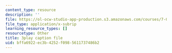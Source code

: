 ```yaml
---
content_type: resource
description: ''
file: https://ol-ocw-studio-app-production.s3.amazonaws.com/courses/7-01sc-fundamentals-of-biology-fall-2011/bffa6922ec3b4252f0985611737486b2_uDXH6Uu0ghc.srt
file_type: application/x-subrip
learning_resource_types: []
resourcetype: Other
title: 3play caption file
uid: bffa6922-ec3b-4252-f098-5611737486b2
---
```

